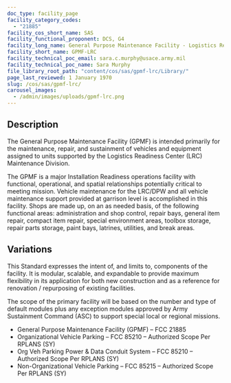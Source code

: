 ```yaml
---
doc_type: facility_page
facility_category_codes:
  - "21885"
facility_cos_short_name: SAS
facility_functional_proponent: DCS, G4
facility_long_name: General Purpose Maintenance Facility - Logistics Readiness Center
facility_short_name: GPMF-LRC
facility_technical_poc_email: sara.c.murphy@usace.army.mil
facility_technical_poc_name: Sara Murphy
file_library_root_path: "content/cos/sas/gpmf-lrc/Library/"
page_last_reviewed: 1 January 1970
slug: /cos/sas/gpmf-lrc/
carousel_images:
  - /admin/images/uploads/gpmf-lrc.png
---
```


## Description

The General Purpose Maintenance Facility (GPMF) is intended primarily for the maintenance, repair, and sustainment of vehicles and equipment assigned to units supported by the Logistics Readiness Center (LRC) Maintenance Division.

The GPMF is a major Installation Readiness operations facility with functional, operational, and spatial relationships potentially critical to meeting mission.  Vehicle maintenance for the LRC/DPW and all vehicle maintenance support provided at garrison level is accomplished in this facility. Shops are made up, on an as needed basis, of the following functional areas: administration and shop control, repair bays, general item repair, compact item repair, special environment areas, toolbox storage, repair parts storage, paint bays, latrines, utilities, and break areas.

## Variations

This Standard expresses the intent of, and limits to, components of the facility.  It is modular, scalable, and expandable to provide maximum flexibility in its application for both new construction and as a reference for renovation / repurposing of existing facilities.

The scope of the primary facility will be based on the number and type of default modules plus any exception modules approved by Army Sustainment Command (ASC) to support special local or regional missions.
- General Purpose Maintenance Facility (GPMF) – FCC 21885
- Organizational Vehicle Parking – FCC 85210 – Authorized Scope Per RPLANS (SY)
- Org Veh Parking Power & Data Conduit System – FCC 85210 – Authorized Scope Per RPLANS (SY)
- Non-Organizational Vehicle Parking – FCC 85215 – Authorized Scope Per RPLANS (SY)

